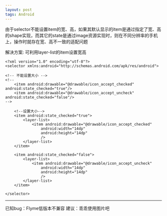 ```yaml
---
layout: post
tags: Android
---
```


由于selector不能设置item的宽、高，如果其默认显示的item是通过指定了宽、高的shape实现，而其它的state是通过image资源实现时，则在不同分辨率的手机上，操作时就存在宽、高不一致的适配问题

解决方案:
可利用layer-list的item设置宽高

```
<?xml version="1.0" encoding="utf-8"?>
<selector xmlns:android="http://schemas.android.com/apk/res/android">

<!-- 不能设置大小 -->
<!--
    <item android:drawable="@drawable/icon_accept_checked" android:state_checked="true"/>
    <item android:drawable="@drawable/icon_accept_uncheck" android:state_checked="false"/>
-->

    <!--设置大小-->
    <item android:state_checked="true">
        <layer-list>
            <item android:drawable="@drawable/icon_accept_checked"
                android:width="14dp"
                android:height="14dp"
                />
        </layer-list>
    </item>

    <item android:state_checked="false">
        <layer-list>
            <item android:drawable="@drawable/icon_accept_uncheck"
                android:width="14dp"
                android:height="14dp"
                />
        </layer-list>
    </item>

</selector>

```

---

已知bug：Flyme低版本不兼容
建议：乖乖使用图片吧
